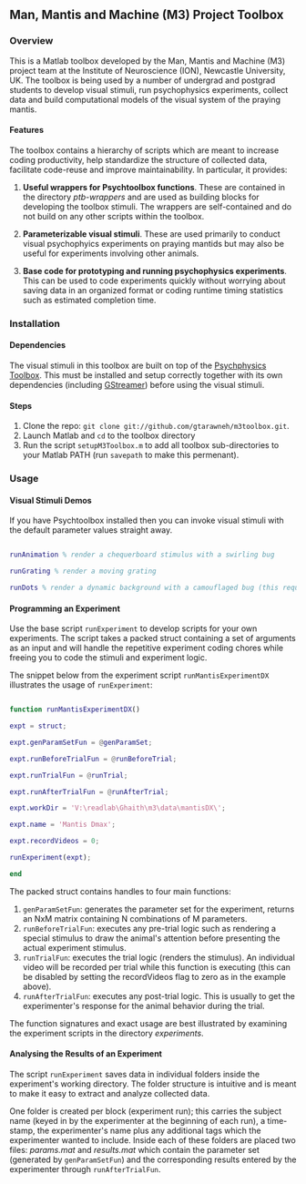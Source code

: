 ## Man, Mantis and Machine (M3) Project Toolbox 

### Overview

This is a Matlab toolbox developed by the Man, Mantis and Machine (M3) project team at the Institute of Neuroscience (ION), Newcastle University, UK. The toolbox is being used by a number of undergrad and postgrad students to develop visual stimuli, run psychophysics experiments, collect data and build computational models of the visual system of the praying mantis.

#### Features

The toolbox contains a hierarchy of scripts which are meant to increase coding productivity, help standardize the structure of collected data, facilitate code-reuse and improve maintainability. In particular, it provides:

1. **Useful wrappers for Psychtoolbox functions**. These are contained in the directory *ptb-wrappers* and are used as building blocks for developing the toolbox stimuli. The wrappers are self-contained and do not build on any other scripts within the toolbox.

2. **Parameterizable visual stimuli**. These are used primarily to conduct visual psychophyics experiments on praying mantids but may also be useful for experiments involving other animals.

3. **Base code for prototyping and running psychophysics experiments**. This can be used to code experiments quickly without worrying about saving data in an organized format or coding runtime timing statistics  such as estimated completion time.

### Installation

#### Dependencies

The visual stimuli in this toolbox are built on top of the [Psychphysics Toolbox]((http://psychtoolbox.org/PsychtoolboxDownload/)). This must be installed and setup correctly together with its own dependencies (including [GStreamer](http://gstreamer.freedesktop.org/)) before using the visual stimuli.

#### Steps

1. Clone the repo: `git clone git://github.com/gtarawneh/m3toolbox.git`. 
2. Launch Matlab and `cd` to the toolbox directory
3. Run the script `setupM3Toolbox.m` to add all toolbox sub-directories to your Matlab PATH (run `savepath` to make this permenant).

### Usage

#### Visual Stimuli Demos

If you have Psychtoolbox installed then you can invoke visual stimuli with the default parameter values straight away.

```matlab

runAnimation % render a chequerboard stimulus with a swirling bug

runGrating % render a moving grating

runDots % render a dynamic background with a camouflaged bug (this requires a 3D monitor)
```

#### Programming an Experiment

Use the base script `runExperiment` to develop scripts for your own experiments. The script takes a packed struct containing a set of arguments as an input and will handle the repetitive experiment coding chores while freeing you to code the  stimuli and experiment logic.

The snippet below from the experiment script `runMantisExperimentDX` illustrates the usage of `runExperiment`:

```matlab

function runMantisExperimentDX()

expt = struct;

expt.genParamSetFun = @genParamSet;

expt.runBeforeTrialFun = @runBeforeTrial;

expt.runTrialFun = @runTrial;

expt.runAfterTrialFun = @runAfterTrial;

expt.workDir = 'V:\readlab\Ghaith\m3\data\mantisDX\';

expt.name = 'Mantis Dmax';

expt.recordVideos = 0;

runExperiment(expt);

end
```

The packed struct contains handles to four main functions:

1. `genParamSetFun`: generates the parameter set for the experiment, returns an NxM matrix containing N combinations of M parameters.
2. `runBeforeTrialFun`: executes any pre-trial logic such as rendering a special stimulus to draw the animal's attention before presenting the actual experiment stimulus.
3. `runTrialFun`: executes the trial logic (renders the stimulus). An individual video will be recorded per trial while this function is executing (this can be disabled by setting the recordVideos flag to zero as in the example above).
4. `runAfterTrialFun`: executes any post-trial logic. This is usually to get the experimenter's response for the animal behavior during the trial.

The function signatures and exact usage are best illustrated by examining the experiment scripts in the directory *experiments*.

#### Analysing the Results of an Experiment

The script `runExperiment` saves data in individual folders inside the experiment's working directory. The folder structure is intuitive and is meant to make it easy to extract and analyze collected data.

One folder is created per block (experiment run); this carries the subject name (keyed in by the experimenter at the beginning of each run), a time-stamp, the experimenter's name plus any additional tags which the experimenter wanted to include. Inside each of these folders are placed two files: *params.mat* and *results.mat* which contain the parameter set (generated by `genParamSetFun`) and the corresponding results entered by the experimenter through `runAfterTrialFun`.